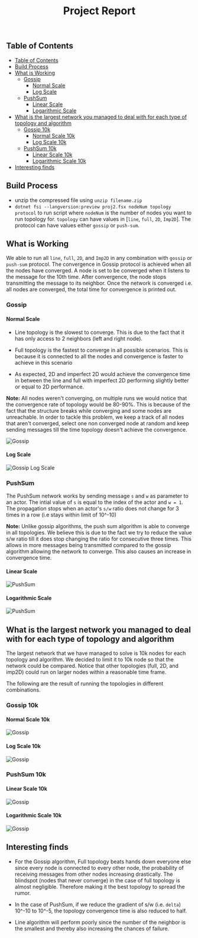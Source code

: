 <h1 align="center"> Project Report </h1> <br>


## Table of Contents

- [Table of Contents](#table-of-contents)
- [Build Process](#build-process)
- [What is Working](#what-is-working)
  - [Gossip](#gossip)
    - [Normal Scale](#normal-scale)
    - [Log Scale](#log-scale)
  - [PushSum](#pushsum)
    - [Linear Scale](#linear-scale)
    - [Logarithmic Scale](#logarithmic-scale)
- [What is the largest network you managed to deal with for each type of topology and algorithm](#what-is-the-largest-network-you-managed-to-deal-with-for-each-type-of-topology-and-algorithm)
  - [Gossip 10k](#gossip-10k)
    - [Normal Scale 10k](#normal-scale-10k)
    - [Log Scale 10k](#log-scale-10k)
  - [PushSum 10k](#pushsum-10k)
    - [Linear Scale 10k](#linear-scale-10k)
    - [Logarithmic Scale 10k](#logarithmic-scale-10k)
- [Interesting finds](#interesting-finds)

## Build Process

- unzip the compressed file using `unzip filename.zip`
- `dotnet fsi --langversion:preview proj2.fsx nodeNum topology protocol` to run script where `nodeNum` is the number of nodes you want to run topology for. `topology` can have values in [`line`, `full`, `2D`, `Imp2D`]. The protocol can have values either `gossip` or `push-sum`.

## What is Working

We able to run all `line`, `full`, `2D`, and `Imp2D` in any combination with `gossip` or `push-sum` protocol. The convergence in Gossip protocol is achieved when all the nodes have converged. A node is set to be converged when it listens to the message for the 10th time. After convergence, the node stops transmitting the message to its neighbor. Once the network is converged i.e. all nodes are converged, the total time for convergence is printed out.

### Gossip

#### Normal Scale

- Line topology is the slowest to converge. This is due to the fact that it has only access to 2 neighbors (left and right node).

- Full topology is the fastest to converge in all possible scenarios. This is because it is connected to all the nodes and convergence is faster to achieve in this scenario

- As expected, 2D and imperfect 2D would achieve the convergence time in between the line and full with imperfect 2D performing slightly better or equal to 2D performance.

**Note:**  All nodes weren't converging, on multiple runs we would notice that the convergence rate of topology would be 80-90%. This is because of the fact that the structure breaks while converging and some nodes are unreachable. In order to tackle this problem, we keep a track of all nodes that aren't converged, select one non converged node at random and keep sending messages till the time topology doesn't achieve the convergence.

![Gossip](./docs/gossip.png)

#### Log Scale

![Gossip Log Scale](./docs/gossip_log.png)

### PushSum

The PushSum network works by sending message `s` and `w` as parameter to an actor. The intial value of `s` is equal to the index of the actor and `w = 1`. The propagation stops when an actor's `s/w` ratio does not change for 3 times in a row (i.e stays within limit of 10^-10)

**Note:** Unlike gossip algorithms, the push sum algorithm is able to converge in all topologies. We believe this is due to the fact we try to reduce the value s/w ratio till it does stop changing the ratio for consecutive three times. This allows in more messages being transmitted compared to the gossip algorithm allowing the network to converge. This also causes an increase in convergence time.

#### Linear Scale

![PushSum](./docs/pushsum.png)

#### Logarithmic Scale

![PushSum](./docs/pushsum_log.png)

## What is the largest network you managed to deal with for each type of topology and algorithm

The largest network that we have managed to solve is 10k nodes for each topology and algorithm. We decided to limit it to 10k node so that the network could be compared. Notice that other topologies (full, 2D, and imp2D) could run on larger nodes within a reasonable time frame.

The following are the result of running the topologies in different combinations.

### Gossip 10k

#### Normal Scale 10k

![Gossip](./docs/gossip_10k.png)

#### Log Scale 10k

![Gossip](./docs/gossip_log_10k.png)

### PushSum 10k

#### Linear Scale 10k

![Gossip](./docs/pushsum_10k.png)

#### Logarithmic Scale 10k

![Gossip](./docs/pushsum_log_10k.png)

## Interesting finds

- For the Gossip algorithm, Full topology beats hands down everyone else since every node is connected to every other node, the probability of receiving messages from other nodes increasing drastically. The blindspot (nodes that never converge) in the case of full topology is almost negligible. Therefore making it the best topology to spread the rumor.
  
- In the case of PushSum, if we reduce the gradient of s/w (i.e. `delta`) 10^-10 to 10^-5, the topology convergence time is also reduced to half.

- Line algorithm will perform poorly since the number of the neighbor is the smallest and thereby also increasing the chances of failure.